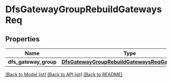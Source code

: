 # DfsGatewayGroupRebuildGatewaysReq

## Properties
Name | Type | Description | Notes
------------ | ------------- | ------------- | -------------
**dfs_gateway_group** | [**DfsGatewayGroupRebuildGatewaysReqGatewayGroup**](DfsGatewayGroupRebuildGatewaysReqGatewayGroup.md) |  | 

[[Back to Model list]](../README.md#documentation-for-models) [[Back to API list]](../README.md#documentation-for-api-endpoints) [[Back to README]](../README.md)


